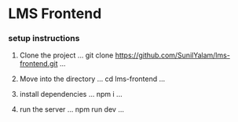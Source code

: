 # LMS Frontend

### setup instructions

1. Clone the project
...
git clone https://github.com/SunilYalam/lms-frontend.git
...

2. Move into the directory
...
cd lms-frontend
...
3. install dependencies
...
npm i
...
4. run the server
...
npm run dev
...